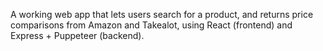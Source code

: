  
 
A working web app that lets users search for a product, and returns price comparisons from Amazon and Takealot, using React (frontend) and Express + Puppeteer (backend).